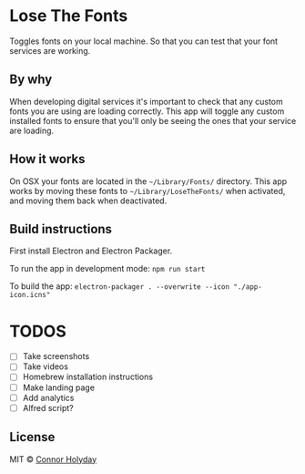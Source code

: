 # Lose The Fonts

Toggles fonts on your local machine.
So that you can test that your font services are working.

## By why

When developing digital services it's important to check that
any custom fonts you are using are loading correctly. This
app will toggle any custom installed fonts to ensure that
you'll only be seeing the ones that your service are loading.

## How it works

On OSX your fonts are located in the `~/Library/Fonts/` directory.
This app works by moving these fonts to `~/Library/LoseTheFonts/`
when activated, and moving them back when deactivated.

## Build instructions

First install Electron and Electron Packager.

To run the app in development mode:
`npm run start`

To build the app:
`electron-packager . --overwrite --icon "./app-icon.icns"`

# TODOS

- [ ] Take screenshots
- [ ] Take videos
- [ ] Homebrew installation instructions
- [ ] Make landing page
- [ ] Add analytics
- [ ] Alfred script?

## License

MIT © [Connor Holyday](https://holyday.me)
